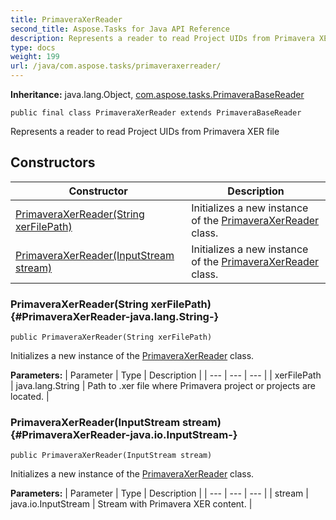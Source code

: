 ```yaml
---
title: PrimaveraXerReader
second_title: Aspose.Tasks for Java API Reference
description: Represents a reader to read Project UIDs from Primavera XER file
type: docs
weight: 199
url: /java/com.aspose.tasks/primaveraxerreader/
---
```


**Inheritance:**
java.lang.Object, [com.aspose.tasks.PrimaveraBaseReader](../../com.aspose.tasks/primaverabasereader)
```
public final class PrimaveraXerReader extends PrimaveraBaseReader
```

Represents a reader to read Project UIDs from Primavera XER file
## Constructors

| Constructor | Description |
| --- | --- |
| [PrimaveraXerReader(String xerFilePath)](#PrimaveraXerReader-java.lang.String-) | Initializes a new instance of the [PrimaveraXerReader](../../com.aspose.tasks/primaveraxerreader) class. |
| [PrimaveraXerReader(InputStream stream)](#PrimaveraXerReader-java.io.InputStream-) | Initializes a new instance of the [PrimaveraXerReader](../../com.aspose.tasks/primaveraxerreader) class. |
### PrimaveraXerReader(String xerFilePath) {#PrimaveraXerReader-java.lang.String-}
```
public PrimaveraXerReader(String xerFilePath)
```


Initializes a new instance of the [PrimaveraXerReader](../../com.aspose.tasks/primaveraxerreader) class.

**Parameters:**
| Parameter | Type | Description |
| --- | --- | --- |
| xerFilePath | java.lang.String | Path to .xer file where Primavera project or projects are located. |

### PrimaveraXerReader(InputStream stream) {#PrimaveraXerReader-java.io.InputStream-}
```
public PrimaveraXerReader(InputStream stream)
```


Initializes a new instance of the [PrimaveraXerReader](../../com.aspose.tasks/primaveraxerreader) class.

**Parameters:**
| Parameter | Type | Description |
| --- | --- | --- |
| stream | java.io.InputStream | Stream with Primavera XER content. |

